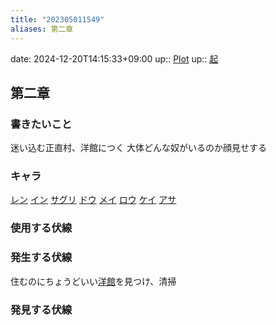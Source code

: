 ```yaml
---
title: "202305011549"
aliases: 第二章
---
```


date: 2024-12-20T14:15:33+09:00
up:: [Plot](202305011441.md)
up:: [起](202305040108.md)

## 第二章
### 書きたいこと
迷い込む正直村、洋館につく
大体どんな奴がいるのか顔見せする
### キャラ
[レン](202304262315.md)
[イン](202304262317.md)
[サグリ](202304262320.md)
[ドウ](202304262323.md)
[メイ](202304270037.md)
[ロウ](202304270038.md)
[ケイ](202304270039.md)
[アサ](202304270040.md)

### 使用する伏線

### 発生する伏線
住むのにちょうどいい[洋館](202305011515.md)を見つけ、清掃


### 発見する伏線